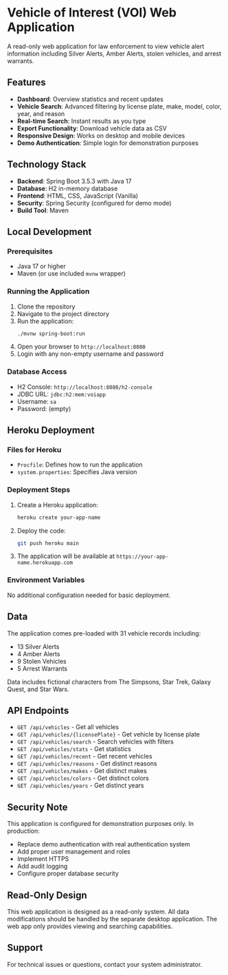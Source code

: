 # Vehicle of Interest (VOI) Web Application

A read-only web application for law enforcement to view vehicle alert information including Silver Alerts, Amber Alerts, stolen vehicles, and arrest warrants.

## Features

- **Dashboard**: Overview statistics and recent updates
- **Vehicle Search**: Advanced filtering by license plate, make, model, color, year, and reason
- **Real-time Search**: Instant results as you type
- **Export Functionality**: Download vehicle data as CSV
- **Responsive Design**: Works on desktop and mobile devices
- **Demo Authentication**: Simple login for demonstration purposes

## Technology Stack

- **Backend**: Spring Boot 3.5.3 with Java 17
- **Database**: H2 in-memory database
- **Frontend**: HTML, CSS, JavaScript (Vanilla)
- **Security**: Spring Security (configured for demo mode)
- **Build Tool**: Maven

## Local Development

### Prerequisites
- Java 17 or higher
- Maven (or use included `mvnw` wrapper)

### Running the Application

1. Clone the repository
2. Navigate to the project directory
3. Run the application:
   ```bash
   ./mvnw spring-boot:run
   ```
4. Open your browser to `http://localhost:8080`
5. Login with any non-empty username and password

### Database Access
- H2 Console: `http://localhost:8080/h2-console`
- JDBC URL: `jdbc:h2:mem:voiapp`
- Username: `sa`
- Password: (empty)

## Heroku Deployment

### Files for Heroku
- `Procfile`: Defines how to run the application
- `system.properties`: Specifies Java version

### Deployment Steps

1. Create a Heroku application:
   ```bash
   heroku create your-app-name
   ```

2. Deploy the code:
   ```bash
   git push heroku main
   ```

3. The application will be available at `https://your-app-name.herokuapp.com`

### Environment Variables
No additional configuration needed for basic deployment.

## Data

The application comes pre-loaded with 31 vehicle records including:
- 13 Silver Alerts
- 4 Amber Alerts  
- 9 Stolen Vehicles
- 5 Arrest Warrants

Data includes fictional characters from The Simpsons, Star Trek, Galaxy Quest, and Star Wars.

## API Endpoints

- `GET /api/vehicles` - Get all vehicles
- `GET /api/vehicles/{licensePlate}` - Get vehicle by license plate
- `GET /api/vehicles/search` - Search vehicles with filters
- `GET /api/vehicles/stats` - Get statistics
- `GET /api/vehicles/recent` - Get recent vehicles
- `GET /api/vehicles/reasons` - Get distinct reasons
- `GET /api/vehicles/makes` - Get distinct makes
- `GET /api/vehicles/colors` - Get distinct colors
- `GET /api/vehicles/years` - Get distinct years

## Security Note

This application is configured for demonstration purposes only. In production:
- Replace demo authentication with real authentication system
- Add proper user management and roles
- Implement HTTPS
- Add audit logging
- Configure proper database security

## Read-Only Design

This web application is designed as a read-only system. All data modifications should be handled by the separate desktop application. The web app only provides viewing and searching capabilities.

## Support

For technical issues or questions, contact your system administrator.
